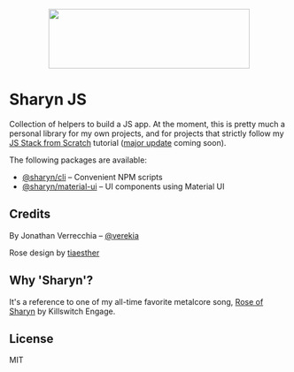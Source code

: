 <p align="center">
  <img src="https://user-images.githubusercontent.com/40995577/42486668-f217a99c-8405-11e8-9f89-8bf3b28dca44.png" width="363" height="108">
</p>

# Sharyn JS

Collection of helpers to build a JS app. At the moment, this is pretty much a personal library for my own projects, and for projects that strictly follow my [JS Stack from Scratch](https://github.com/verekia/js-stack-from-scratch) tutorial ([major update](https://github.com/verekia/js-stack-from-scratch/issues/255) coming soon).

The following packages are available:

- [@sharyn/cli](https://github.com/sharynjs/cli) – Convenient NPM scripts
- [@sharyn/material-ui](https://github.com/sharynjs/material-ui) – UI components using Material UI

## Credits

By Jonathan Verrecchia – [@verekia](https://github.com/verekia)

Rose design by [tiaesther](https://pngtree.com/tiaesther_4360?type=1)

## Why 'Sharyn'?

It's a reference to one of my all-time favorite metalcore song, [Rose of Sharyn](https://www.youtube.com/watch?v=PgMsACFMIq8) by Killswitch Engage.

## License

MIT
